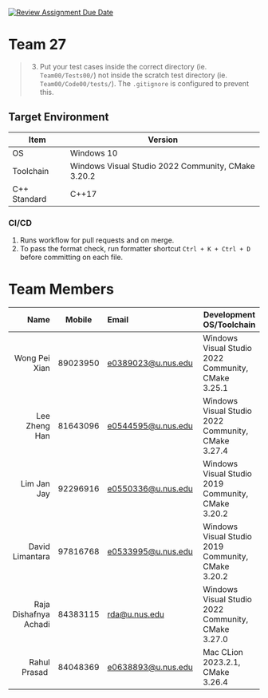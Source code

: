 [![Review Assignment Due Date](https://classroom.github.com/assets/deadline-readme-button-24ddc0f5d75046c5622901739e7c5dd533143b0c8e959d652212380cedb1ea36.svg)](https://classroom.github.com/a/B246QqbV)
# Team 27

> 3. Put your test cases inside the correct directory (ie. `Team00/Tests00/`) not inside the scratch test directory (ie. `Team00/Code00/tests/`). The `.gitignore` is configured to prevent this.

## Target Environment

Item | Version
-|-
OS | Windows 10
Toolchain | Windows Visual Studio 2022 Community, CMake 3.20.2
C++ Standard | C++17

### CI/CD

1. Runs workflow for pull requests and on merge.
2. To pass the format check, run formatter shortcut `Ctrl + K + Ctrl + D` before committing on each file.

# Team Members

Name | Mobile | Email | Development OS/Toolchain
-:|:-:|:-|-|
Wong Pei Xian | 89023950 | e0389023@u.nus.edu | Windows Visual Studio 2022 Community, CMake 3.25.1 
Lee Zheng Han | 81643096 | e0544595@u.nus.edu | Windows Visual Studio 2022 Community, CMake 3.27.4 
Lim Jan Jay | 92296916 | e0550336@u.nus.edu | Windows Visual Studio 2019 Community, CMake 3.20.2 
David Limantara | 97816768 | e0533995@u.nus.edu | Windows Visual Studio 2019 Community, CMake 3.20.2 
Raja Dishafnya Achadi | 84383115 | rda@u.nus.edu | Windows Visual Studio 2022 Community, CMake 3.27.0 
Rahul Prasad | 84048369 | e0638893@u.nus.edu | Mac CLion 2023.2.1, CMake 3.26.4 
